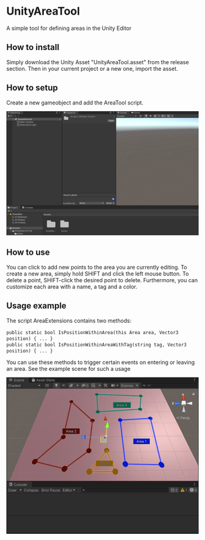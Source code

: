 # UnityAreaTool
A simple tool for defining areas in the Unity Editor

## How to install
Simply download the Unity Asset "UnityAreaTool.asset" from the release section. Then in your current project or a new one, import the asset.

## How to setup
Create a new gameobject and add the AreaTool script.

![gif of how to install](./images/GBO104ZXyp.gif)

## How to use
You can click to add new points to the area you are currently editing. To create a new area, simply hold SHIFT and click the left mouse button. To delete a point, SHIFT-click the desired point to delete. Furthermore, you can customize each area with a name, a tag and a color.

## Usage example
The script AreaExtensions contains two methods:
```
public static bool IsPositionWithinArea(this Area area, Vector3 position) { ... }
public static bool IsPositionWithinAreaWithTag(string tag, Vector3 position) { ... }
```
You can use these methods to trigger certain events on entering or leaving an area. See the example scene for such a usage

![gif of example scene](./images/CrJsr8PKqd.gif)
